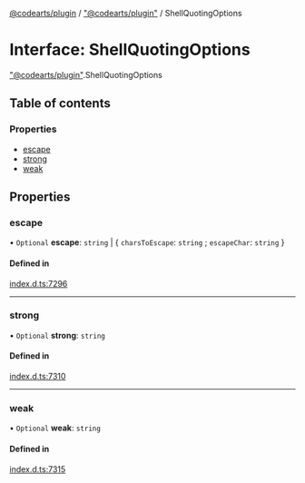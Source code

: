 [@codearts/plugin](../README.md) / ["@codearts/plugin"](../modules/_codearts_plugin_.md) / ShellQuotingOptions

# Interface: ShellQuotingOptions

["@codearts/plugin"](../modules/_codearts_plugin_.md).ShellQuotingOptions

## Table of contents

### Properties

- [escape](codearts_plugin_.ShellQuotingOptions.md#escape)
- [strong](codearts_plugin_.ShellQuotingOptions.md#strong)
- [weak](codearts_plugin_.ShellQuotingOptions.md#weak)

## Properties

### escape

• `Optional` **escape**: `string` \| { `charsToEscape`: `string` ; `escapeChar`: `string`  }

#### Defined in

[index.d.ts:7296](https://github.com/huaweicloud/cloudide-plugin-api/blob/3b0eee8/index.d.ts#L7296)

___

### strong

• `Optional` **strong**: `string`

#### Defined in

[index.d.ts:7310](https://github.com/huaweicloud/cloudide-plugin-api/blob/3b0eee8/index.d.ts#L7310)

___

### weak

• `Optional` **weak**: `string`

#### Defined in

[index.d.ts:7315](https://github.com/huaweicloud/cloudide-plugin-api/blob/3b0eee8/index.d.ts#L7315)
